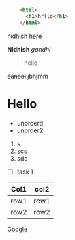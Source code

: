 
``` html
    <html>
      <h1>hrllo</h1>
    </html>
```
nidhish here

**Nidhish** _gandhi_
> hello
> 
~~cancel~~
jbhjmm
# Hello

- unorderd
- unorder2

1. s
2321. scs
333. sdc

* [ ] task 1

Col1 | col2
--- | ---
row1 | row1
row2 | row2

[Google](www.google.com)

